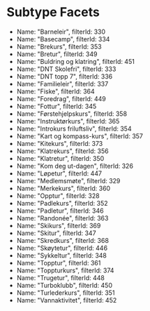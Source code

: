 # Subtype Facets
* Name: "Barneleir", filterId: 330
* Name: "Basecamp", filterId: 334
* Name: "Brekurs", filterId: 353
* Name: "Bretur", filterId: 349
* Name: "Buldring og klatring", filterId: 451
* Name: "DNT Skolefri", filterId: 333
* Name: "DNT topp 7", filterId: 336
* Name: "Familieleir", filterId: 337
* Name: "Fiske", filterId: 364
* Name: "Foredrag", filterId: 449
* Name: "Fottur", filterId: 345
* Name: "Førstehjelpskurs", filterId: 358
* Name: "Instruktørkurs", filterId: 365
* Name: "Introkurs friluftsliv", filterId: 354
* Name: "Kart og kompass-kurs", filterId: 357
* Name: "Kitekurs", filterId: 373
* Name: "Klatrekurs", filterId: 356
* Name: "Klatretur", filterId: 350
* Name: "Kom deg ut-dagen", filterId: 326
* Name: "Løpetur", filterId: 447
* Name: "Medlemsmøte", filterId: 329
* Name: "Merkekurs", filterId: 360
* Name: "Opptur", filterId: 328
* Name: "Padlekurs", filterId: 352
* Name: "Padletur", filterId: 346
* Name: "Randonée", filterId: 363
* Name: "Skikurs", filterId: 369
* Name: "Skitur", filterId: 347
* Name: "Skredkurs", filterId: 368
* Name: "Skøytetur", filterId: 446
* Name: "Sykkeltur", filterId: 348
* Name: "Topptur", filterId: 361
* Name: "Toppturkurs", filterId: 374
* Name: "Trugetur", filterId: 448
* Name: "Turboklubb", filterId: 450
* Name: "Turlederkurs", filterId: 351
* Name: "Vannaktivitet", filterId: 452